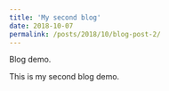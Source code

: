 ```yaml
---
title: 'My second blog'
date: 2018-10-07
permalink: /posts/2018/10/blog-post-2/
---
```


Blog demo. 

This is my second blog demo. 
